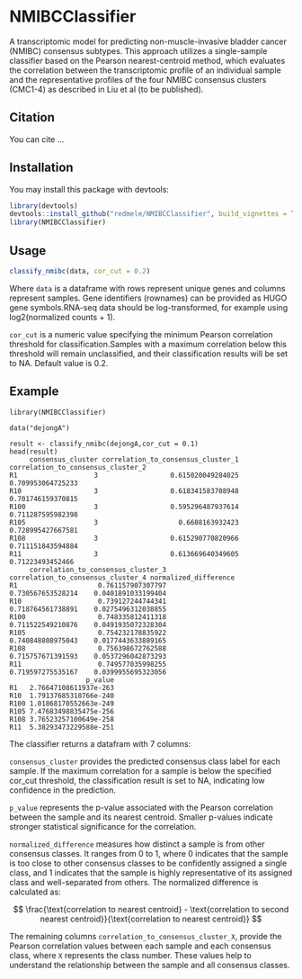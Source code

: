# NMIBCClassifier
 
<!-- badges: start -->
<!-- badges: end -->

A transcriptomic model for predicting non-muscle-invasive bladder cancer (NMIBC) consensus subtypes. This approach utilizes a single-sample classifier based on the Pearson nearest-centroid method, which evaluates the correlation between the transcriptomic profile of an individual sample and the representative profiles of the four NMIBC consensus clusters (CMC1-4) as described in Liu et al (to be published).

## Citation
You can cite ...

## Installation

You may install this package with devtools:

``` r
library(devtools)
devtools::install_github("redmele/NMIBCClassifier", build_vignettes = TRUE)
library(NMIBCClassifier)
```

## Usage

``` r
classify_nmibc(data, cor_cut = 0.2)
```
Where `data` is a dataframe with rows represent unique genes and columns represent samples. Gene identifiers (rownames) can be provided as HUGO gene symbols.RNA-seq data should be log-transformed, for example using log2(normalized counts + 1).

`cor_cut`  is a numeric value specifying the minimum Pearson correlation threshold for classification.Samples with a maximum correlation below this threshold will remain unclassified, and their classification results will be set to NA. Default value is 0.2.

## Example

```{r example}
library(NMIBCClassifier)

data("dejongA")

result <- classify_nmibc(dejongA,cor_cut = 0.1)
head(result)
     consensus_cluster correlation_to_consensus_cluster_1 correlation_to_consensus_cluster_2
R1                   3                  0.615020049284025                  0.709953064725233
R10                  3                  0.618341583708948                  0.701746159370815
R100                 3                  0.595296487937614                  0.711287595982398
R105                 3                    0.6608163932423                  0.728995427667581
R108                 3                  0.615290770820966                  0.711151843594884
R11                  3                  0.613669640349605                   0.71223493452466
     correlation_to_consensus_cluster_3 correlation_to_consensus_cluster_4 normalized_difference
R1                    0.761157907307797                  0.730567653528214    0.0401891033199404
R10                   0.739127244744341                  0.718764561738891    0.0275496312038855
R100                  0.748335812411318                  0.711522549210876    0.0491935072328304
R105                  0.754232178835922                  0.740848808975043    0.0177443633889165
R108                  0.756398672762588                  0.715757671391593    0.0537296042873293
R11                   0.749577035998255                  0.719597275535167    0.0399955695323056
                   p_value
R1   2.76647108611937e-263
R10  1.79137685318766e-240
R100 1.01868170552663e-249
R105 7.47683498835475e-256
R108 3.76523257100649e-258
R11  5.38293473229588e-251
```

The classifier returns a datafram with 7 columns:

`consensus_cluster` provides the predicted consensus class label for each sample. If the maximum correlation for a sample is below the specified cor_cut threshold, the classification result is set to NA, indicating low confidence in the prediction.

`p_value` represents the p-value associated with the Pearson correlation between the sample and its nearest centroid. Smaller p-values indicate stronger statistical significance for the correlation.

`normalized_difference` measures how distinct a sample is from other consensus classes. It ranges from 0 to 1, where 0 indicates that the sample is too close to other consensus classes to be confidently assigned a single class, and 1 indicates that the sample is highly representative of its assigned class and well-separated from others. The normalized difference is calculated as:

$$
\frac{\text{correlation to nearest centroid} - \text{correlation to second nearest centroid}}{\text{correlation to nearest centroid}}
$$

The remaining columns `correlation_to_consensus_cluster_X`, provide the Pearson correlation values between each sample and each consensus class, where `X` represents the class number. These values help to understand the relationship between the sample and all consensus classes.
